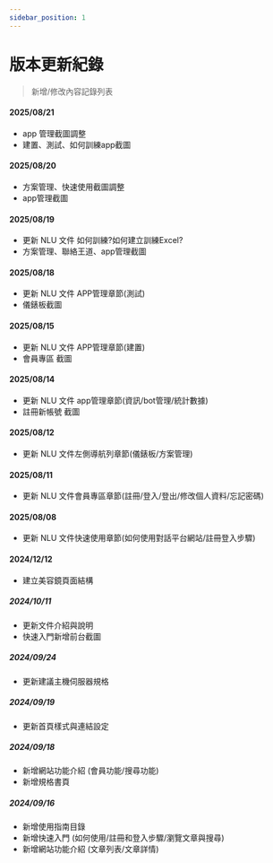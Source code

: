 ```yaml
---
sidebar_position: 1
---
```


# 版本更新紀錄

> 新增/修改內容記錄列表

#### 2025/08/21

- app 管理截圖調整
- 建置、測試、如何訓練app截圖

#### 2025/08/20

- 方案管理、快速使用截圖調整
- app管理截圖

#### 2025/08/19

- 更新 NLU 文件 如何訓練?如何建立訓練Excel?
- 方案管理、聯絡王道、app管理截圖

#### 2025/08/18

- 更新 NLU 文件 APP管理章節(測試)
- 儀錶板截圖

#### 2025/08/15

- 更新 NLU 文件 APP管理章節(建置)
- 會員專區 截圖

#### 2025/08/14

- 更新 NLU 文件 app管理章節(資訊/bot管理/統計數據)
- 註冊新帳號 截圖

#### 2025/08/12

- 更新 NLU 文件左側導航列章節(儀錶板/方案管理)

#### 2025/08/11

- 更新 NLU 文件會員專區章節(註冊/登入/登出/修改個人資料/忘記密碼)

#### 2025/08/08

- 更新 NLU 文件快速使用章節(如何使用對話平台網站/註冊登入步驟)

#### 2024/12/12

- 建立美容鏡頁面結構

##### 2024/10/11

- 更新文件介紹與說明
- 快速入門新增前台截圖

##### 2024/09/24

- 更新建議主機伺服器規格

##### 2024/09/19

- 更新首頁樣式與連結設定

##### 2024/09/18

- 新增網站功能介紹 (會員功能/搜尋功能)
- 新增規格書頁

##### 2024/09/16

- 新增使用指南目錄
- 新增快速入門 (如何使用/註冊和登入步驟/瀏覽文章與搜尋)
- 新增網站功能介紹 (文章列表/文章詳情)
